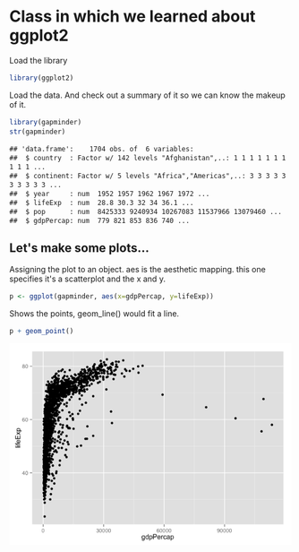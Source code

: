 # Class in which we learned about ggplot2

Load the library

```r
library(ggplot2)
```

Load the data. And check out a summary of it so we can know the makeup of it.

```r
library(gapminder)
str(gapminder)
```

```
## 'data.frame':	1704 obs. of  6 variables:
##  $ country  : Factor w/ 142 levels "Afghanistan",..: 1 1 1 1 1 1 1 1 1 1 ...
##  $ continent: Factor w/ 5 levels "Africa","Americas",..: 3 3 3 3 3 3 3 3 3 3 ...
##  $ year     : num  1952 1957 1962 1967 1972 ...
##  $ lifeExp  : num  28.8 30.3 32 34 36.1 ...
##  $ pop      : num  8425333 9240934 10267083 11537966 13079460 ...
##  $ gdpPercap: num  779 821 853 836 740 ...
```

## Let's make some plots...

Assigning the plot to an object. aes is the aesthetic mapping. this one specifies it's a scatterplot and the x and y.

```r
p <- ggplot(gapminder, aes(x=gdpPercap, y=lifeExp))
```

Shows the points, geom_line() would fit a line.

```r
p + geom_point()
```

![](class_ggplot2_files/figure-html/unnamed-chunk-4-1.png) 

